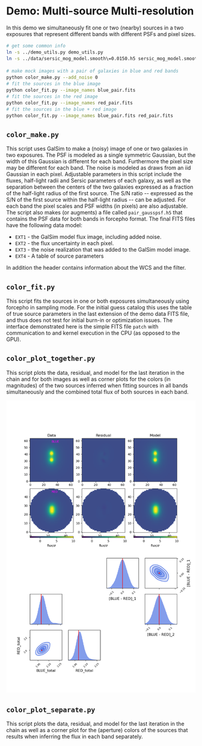 # Demo: Multi-source Multi-resolution

In this demo we simultaneously fit one or two (nearby) sources in a two exposures that
represent different bands with different PSFs and pixel sizes.


```sh
# get some common info
ln -s ../demo_utils.py demo_utils.py
ln -s ../data/sersic_mog_model.smooth\=0.0150.h5 sersic_mog_model.smooth\=0.0150.h5

# make mock images with a pair of galaxies in blue and red bands
python color_make.py --add_noise 0
# fit the sources in the blue image
python color_fit.py --image_names blue_pair.fits
# fit the sources in the red image
python color_fit.py --image_names red_pair.fits
# fit the sources in the blue + red image
python color_fit.py --image_names blue_pair.fits red_pair.fits
```

## `color_make.py`

This script uses GalSim to make a (noisy) image of one or two galaxies in two
exposures. The PSF is modeled as a single symmetric Gaussian, but the width of
this Gaussian is different for each band. Furthermore the pixel size may be
different for each band. The noise is modeled as draws from an iid Gaussian in
each pixel. Adjustable parameters in this script include the fluxes, half-light
radii and Sersic parameters of each galaxy, as well as the separation between
the centers of the two galaxies expressed as a fraction of the half-light radius
of the first source. The S/N ratio  -- expressed as the S/N of the first source
within the half-light radius -- can be adjusted. For each band the pixel scales
and PSF widths (in pixels) are also adjustable.  The script also makes (or
augments) a file called `pair_gausspsf.h5` that contains the PSF data for both
bands in forcepho format.  The final FITS files have the following data model:

* `EXT1` - the GalSim model flux image, including added noise.
* `EXT2` - the flux uncertainty in each pixel.
* `EXT3` - the noise realization that was added to the GalSim model image.
* `EXT4` - A table of source parameters

In addition the header contains information about the WCS and the filter.

## `color_fit.py`

This script fits the sources in one or both exposures simultaneously using
forcepho in sampling mode.  For the initial guess catalog this uses the table of
true source parameters in the last extension of the demo data FITS file, and
thus does not test for initial burn-in or optimization issues.  The interface
demonstrated here is the simple FITS file `patch` with communication to and
kernel execution in the CPU (as opposed to the GPU).

## `color_plot_together.py`

This script plots the data, residual, and model for the last iteration in the
chain and for both images as well as corner plots for the colors (in magnitudes)
of the two sources inferred when fitting sources in all bands simultaneously and
the combined total flux of both sources in each band.

![color posterior from simultaneous fit](./together_v1.png)

## `color_plot_separate.py`

This script plots the data, residual, and model for the last iteration in the
chain as well as a corner plot for the (aperture) colors of the sources that
results when inferring the flux in each band separately.
